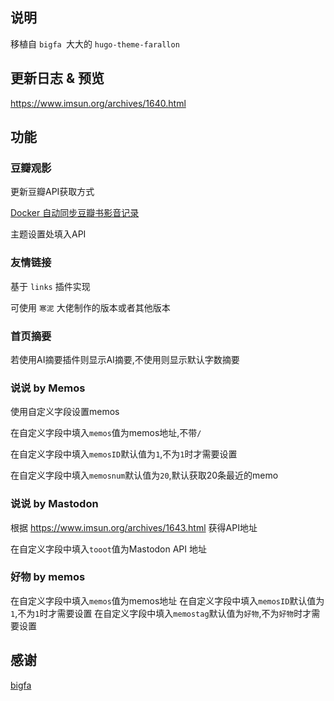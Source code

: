 
## 说明

移植自 `bigfa `大大的 `hugo-theme-farallon` 

## 更新日志 & 预览

https://www.imsun.org/archives/1640.html

## 功能

### 豆瓣观影

更新豆瓣API获取方式

[Docker 自动同步豆瓣书影音记录](https://fatesinger.com/103483)

主题设置处填入API

### 友情链接

基于 `links` 插件实现

可使用 `寒泥` 大佬制作的版本或者其他版本

### 首页摘要

若使用AI摘要插件则显示AI摘要,不使用则显示默认字数摘要

### 说说 by Memos

使用自定义字段设置memos

在自定义字段中填入`memos`值为memos地址,不带`/`

在自定义字段中填入`memosID`默认值为`1`,不为`1`时才需要设置

在自定义字段中填入`memosnum`默认值为`20`,默认获取20条最近的memo

### 说说 by Mastodon

根据 https://www.imsun.org/archives/1643.html
获得API地址

在自定义字段中填入`tooot`值为Mastodon API 地址

### 好物 by memos

在自定义字段中填入`memos`值为memos地址
在自定义字段中填入`memosID`默认值为`1`,不为`1`时才需要设置
在自定义字段中填入`memostag`默认值为`好物`,不为`好物`时才需要设置


## 感谢

[bigfa](https://github.com/bigfa/hugo-theme-farallon)